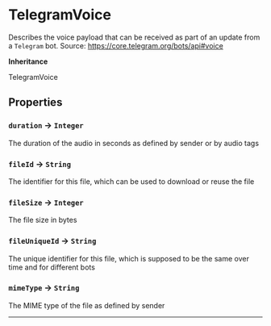 # TelegramVoice

Describes the voice payload that can be received as part of an update from a `Telegram` bot.
Source: https://core.telegram.org/bots/api#voice

**Inheritance**

TelegramVoice

## Properties

### `duration` → `Integer`

The duration of the audio in seconds as defined by sender or by audio tags

### `fileId` → `String`

The identifier for this file, which can be used to download or reuse the file

### `fileSize` → `Integer`

The file size in bytes

### `fileUniqueId` → `String`

The unique identifier for this file, which is supposed to be the same over time and for different bots

### `mimeType` → `String`

The MIME type of the file as defined by sender

---

